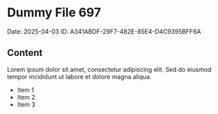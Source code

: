 # Dummy File 697

Date: 2025-04-03
ID: A341ABDF-29F7-482E-85E4-D4C9395BFF6A

## Content

Lorem ipsum dolor sit amet, consectetur adipiscing elit.
Sed do eiusmod tempor incididunt ut labore et dolore magna aliqua.

* Item 1
* Item 2
* Item 3
